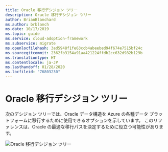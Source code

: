 ```yaml
---
title: Oracle 移行デシジョン ツリー
description: Oracle 移行デシジョン ツリー
author: BrianBlanchard
ms.author: brblanch
ms.date: 10/17/2019
ms.topic: guide
ms.service: cloud-adoption-framework
ms.subservice: migrate
ms.openlocfilehash: 3ad5948f1fe63ccb4abeebed94f674e7515bf24c
ms.sourcegitcommit: 2362fb3154a91aa421224ffdb2cc632d982b129b
ms.translationtype: HT
ms.contentlocale: ja-JP
ms.lasthandoff: 01/28/2020
ms.locfileid: "76803230"
---
```

# <a name="oracle-migration-decision-tree"></a>Oracle 移行デシジョン ツリー

次のデシジョン ツリーでは、Oracle データ構造を Azure の各種データ プラットフォームに移行するために使用できるオプションを示しています。 このリファレンスは、Oracle の最適な移行パスを決定するために役立つ可能性があります。

![Oracle 移行デシジョン ツリー](../../_images/innovate/considerations/oracle-migration-decision-tree.png)

